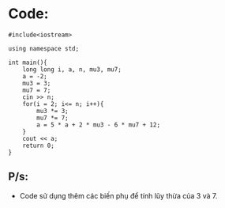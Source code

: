 # Code:
```
#include<iostream>

using namespace std;

int main(){
    long long i, a, n, mu3, mu7;
    a = -2;
    mu3 = 3;
    mu7 = 7;
    cin >> n;
    for(i = 2; i<= n; i++){
        mu3 *= 3;
        mu7 *= 7;
        a = 5 * a + 2 * mu3 - 6 * mu7 + 12;
    }
    cout << a;
    return 0;
}
```

## P/s:
- Code sử dụng thêm các biến phụ để tính lũy thừa của 3 và 7.
